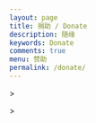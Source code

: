 ```yaml
---
layout: page
title: 捐助 / Donate
description: 随缘
keywords: Donate
comments: true
menu: 赞助
permalink: /donate/
---
```


<!-- 做了一些微小的事情，如果对你有帮助，可以考虑请我喝杯咖啡。 -->> 
> 
<!-- Did some tiny things, consider buying me a cup of coffee if it helps you. -->> 

<!-- ## Paypal -->

<!-- [Donate via Paypal](XXXXXXXX) -->

<!-- ## 微信 / Wechat -->

<!-- <img style="width:256px;border:1px solid lightgrey;" src="{{ assets_base_url }}/assets/images/receipt-code-wechat.jpeg" alt="wechat receipt code" /> -->

<!-- ## 支付宝 / Alipay -->
<!--  -->
<!-- <img style="width:256px;border:1px solid lightgrey;" src="{{ assets_base_url }}/assets/images/receipt-code-alipay.jpeg" alt="alipay receipt code" /> -->
